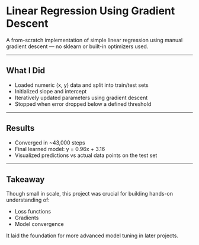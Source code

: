 # Linear Regression Using Gradient Descent

A from-scratch implementation of simple linear regression using manual gradient descent — no sklearn or built-in optimizers used.

---

## What I Did

- Loaded numeric (x, y) data and split into train/test sets
- Initialized slope and intercept
- Iteratively updated parameters using gradient descent
- Stopped when error dropped below a defined threshold

---

## Results

- Converged in ~43,000 steps
- Final learned model:    y = 0.96x + 3.16
- Visualized predictions vs actual data points on the test set

---

## Takeaway

Though small in scale, this project was crucial for building hands-on understanding of:
- Loss functions
- Gradients
- Model convergence

It laid the foundation for more advanced model tuning in later projects.

